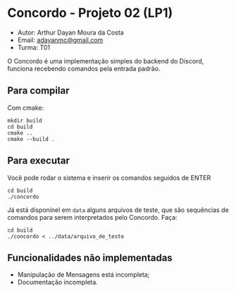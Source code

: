 # Concordo - Projeto 02 (LP1)
- Autor: Arthur Dayan Moura da Costa
- Email: adayanmc@gmail.com
- Turma: T01

O Concordo é uma implementação simples do backend do Discord, funciona recebendo comandos pela entrada padrão.

## Para compilar

Com cmake:
```console
mkdir build
cd build
cmake ..
cmake --build .
```

## Para executar
Você pode rodar o sistema e inserir os comandos seguidos de ENTER
```console
cd build
./concordo
```

Já está disponínel em `data` alguns arquivos de teste, que são sequências de comandos para serem interpretados pelo Concordo. Faça:
```console
cd build
./concordo < ../data/arquivo_de_teste
```
## Funcionalidades não implementadas
- Manipulação de Mensagens está incompleta;
- Documentação incompleta.
